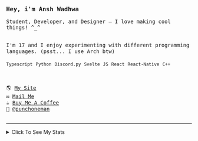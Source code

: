 <samp href="https://anshwadhwa.vercel.app">
    <h3>Hey, i'm Ansh Wadhwa</h3>
    <p>Student, Developer, and Designer — I love making cool things! ^_^</p>
    <br />
    I'm 17 and I enjoy experimenting with different programming languages. (psst... I use Arch btw)
    <br />
    <br />
    <code>Typescript</code> <code>Python</code> <code>Discord.py</code> <code>Svelte</code> <code>JS</code> <code>React</code> <code>React-Native</code> <code>C++</code>
    <br />
    <br />
    <h2></h2>
    🌎 <a href="https://simplystudios.github.io/anshwadhwa" target="_blank">My Site</a>
    <br/>
    ✉️ <a href="mailto:work.awadhwa@gmail.com" target="_blank">Mail Me</a>
    <br/>
    ☕️ <a href="https://buymeacoffee/anshwadhwa8" target="_blank">Buy Me A Coffee</a>
    <br/>
    👤 <a href="https://discord.com/users/600278222428438559" target="_blank">@punchoneman</a>
</samp>


<br />
<br />
<hr />
<details>
<summary> Click To See My Stats </summary>
<br />
<br />

<!--START_SECTION:waka-->
![Code Time](http://img.shields.io/badge/Code%20Time-492%20hrs%209%20mins-blue)

![Profile Views](http://img.shields.io/badge/Profile%20Views-2-blue)

![Lines of code](https://img.shields.io/badge/From%20Hello%20World%20I%27ve%20Written-525.6%20thousand%20lines%20of%20code-blue)

**🐱 My GitHub Data** 

> 📦 213.9 kB Used in GitHub's Storage 
 > 
> 🏆 128 Contributions in the Year 2025
 > 
> 🚫 Not Opted to Hire
 > 
> 📜 49 Public Repositories 
 > 
> 🔑 8 Private Repositories 
 > 
**I'm an Early 🐤** 

```text
🌞 Morning                157 commits         ████░░░░░░░░░░░░░░░░░░░░░   17.64 % 
🌆 Daytime                351 commits         ██████████░░░░░░░░░░░░░░░   39.44 % 
🌃 Evening                343 commits         ██████████░░░░░░░░░░░░░░░   38.54 % 
🌙 Night                  39 commits          █░░░░░░░░░░░░░░░░░░░░░░░░   04.38 % 
```
📅 **I'm Most Productive on Saturday** 

```text
Monday                   107 commits         ███░░░░░░░░░░░░░░░░░░░░░░   12.02 % 
Tuesday                  120 commits         ███░░░░░░░░░░░░░░░░░░░░░░   13.48 % 
Wednesday                136 commits         ████░░░░░░░░░░░░░░░░░░░░░   15.28 % 
Thursday                 104 commits         ███░░░░░░░░░░░░░░░░░░░░░░   11.69 % 
Friday                   155 commits         ████░░░░░░░░░░░░░░░░░░░░░   17.42 % 
Saturday                 173 commits         █████░░░░░░░░░░░░░░░░░░░░   19.44 % 
Sunday                   95 commits          ███░░░░░░░░░░░░░░░░░░░░░░   10.67 % 
```


📊 **This Week I Spent My Time On** 

```text
🕑︎ Time Zone: Asia/Kolkata

💬 Programming Languages: 
TypeScript               18 hrs 42 mins      ███████████████████████░░   93.07 % 
JSON                     56 mins             █░░░░░░░░░░░░░░░░░░░░░░░░   04.70 % 
Markdown                 11 mins             ░░░░░░░░░░░░░░░░░░░░░░░░░   00.95 % 
CSS                      9 mins              ░░░░░░░░░░░░░░░░░░░░░░░░░   00.76 % 
JavaScript               6 mins              ░░░░░░░░░░░░░░░░░░░░░░░░░   00.52 % 

🔥 Editors: 
Zed                      20 hrs 5 mins       █████████████████████████   100.00 % 

🐱‍💻 Projects: 
lmp                      19 hrs 52 mins      █████████████████████████   98.89 % 
config                   9 mins              ░░░░░░░░░░░░░░░░░░░░░░░░░   00.76 % 
pomo                     4 mins              ░░░░░░░░░░░░░░░░░░░░░░░░░   00.35 % 

💻 Operating System: 
Linux                    20 hrs 5 mins       █████████████████████████   100.00 % 
```

**I Mostly Code in Python** 

```text
Python                   10 repos            ██████░░░░░░░░░░░░░░░░░░░   22.73 % 
JavaScript               7 repos             ████░░░░░░░░░░░░░░░░░░░░░   15.91 % 
CSS                      5 repos             ███░░░░░░░░░░░░░░░░░░░░░░   11.36 % 
Svelte                   5 repos             ███░░░░░░░░░░░░░░░░░░░░░░   11.36 % 
TypeScript               4 repos             ██░░░░░░░░░░░░░░░░░░░░░░░   09.09 % 
```



**Timeline**

![Lines of Code chart](https://raw.githubusercontent.com/simplystudios/simplystudios/main/assets/bar_graph.png)


 Last Updated on 15/06/2025 18:47:56 UTC
<!--END_SECTION:waka-->
</details>
